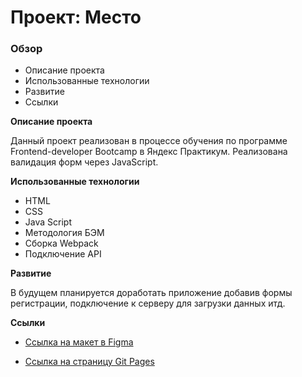 # Проект: Место

### Обзор

* Описание проекта
* Использованные технологии
* Развитие
* Ссылки

**Описание проекта**

Данный проект реализован в процессе обучения по программе Frontend-developer Bootcamp в Яндекс Практикум.
Реализована валидация форм через JavaScript.

**Использованные технологии**

* HTML
* CSS
* Java Script
* Методология БЭМ
* Сборка Webpack
* Подключение API

**Развитие**

В будущем планируется доработать приложение добавив формы регистрации, подключение к серверу для загрузки данных итд.

**Ссылки**

* [Ссылка на макет в Figma](https://www.figma.com/file/2cn9N9jSkmxD84oJik7xL7/JavaScript.-Sprint-4?node-id=0%3A1)

* [Ссылка на страницу Git Pages](https://rustamlee.github.io/mesto-project-bootcamp/)
